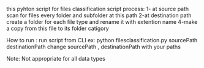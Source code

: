 this pyhton script for files classification
script process:
1- at source path scan for files every folder and subfolder  at this path 
2-at destination path create a folder for each file type and rename it with extention name
4-make a copy from this file to its folder catigory

How to run :
run script from CLI ex: python filesclassification.py sourcePath destinationPath
change sourcePath , destinationPath with your paths

Note:
Not appropriate for all data types
